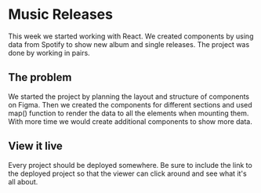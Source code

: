 # Music Releases

This week we started working with React. We created components by using data from Spotify to show new album and single releases. The project was done by working in pairs.

## The problem

We started the project by planning the layout and structure of components on Figma. Then we created the components for different sections and used map() function to render the data to all the elements when mounting them.
With more time we would create additional components to show more data.

## View it live

Every project should be deployed somewhere. Be sure to include the link to the deployed project so that the viewer can click around and see what it's all about.
